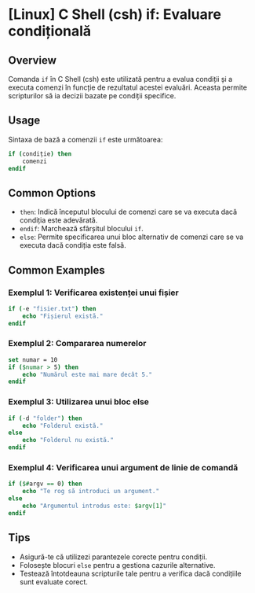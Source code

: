 # [Linux] C Shell (csh) if: Evaluare condițională

## Overview
Comanda `if` în C Shell (csh) este utilizată pentru a evalua condiții și a executa comenzi în funcție de rezultatul acestei evaluări. Aceasta permite scripturilor să ia decizii bazate pe condiții specifice.

## Usage
Sintaxa de bază a comenzii `if` este următoarea:

```csh
if (condiție) then
    comenzi
endif
```

## Common Options
- `then`: Indică începutul blocului de comenzi care se va executa dacă condiția este adevărată.
- `endif`: Marchează sfârșitul blocului `if`.
- `else`: Permite specificarea unui bloc alternativ de comenzi care se va executa dacă condiția este falsă.

## Common Examples

### Exemplul 1: Verificarea existenței unui fișier
```csh
if (-e "fisier.txt") then
    echo "Fișierul există."
endif
```

### Exemplul 2: Compararea numerelor
```csh
set numar = 10
if ($numar > 5) then
    echo "Numărul este mai mare decât 5."
endif
```

### Exemplul 3: Utilizarea unui bloc else
```csh
if (-d "folder") then
    echo "Folderul există."
else
    echo "Folderul nu există."
endif
```

### Exemplul 4: Verificarea unui argument de linie de comandă
```csh
if ($#argv == 0) then
    echo "Te rog să introduci un argument."
else
    echo "Argumentul introdus este: $argv[1]"
endif
```

## Tips
- Asigură-te că utilizezi parantezele corecte pentru condiții.
- Folosește blocuri `else` pentru a gestiona cazurile alternative.
- Testează întotdeauna scripturile tale pentru a verifica dacă condițiile sunt evaluate corect.
